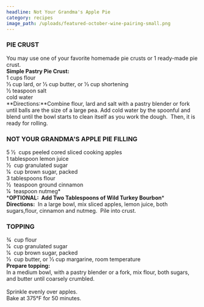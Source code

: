 ```yaml
---
headline: Not Your Grandma's Apple Pie
category: recipes
image_path: /uploads/featured-october-wine-pairing-small.png
---
```



### **PIE CRUST**

You may use one of your favorite homemade pie crusts or 1 ready-made pie crust. &nbsp;<br>**Simple Pastry Pie Crust:**<br>1 cups flour<br>1⁄3 cup lard, or 1⁄3 cup butter, or 1⁄3 cup shortening<br>1⁄2 teaspoon salt<br>cold water<br>**Directions:**Combine flour, lard and salt with a pastry blender or fork until balls are the size of a large pea. Add cold water by the spoonful and blend until the bowl starts to clean itself as you work the dough. &nbsp;Then, it is ready for rolling.

### NOT YOUR GRANDMA'S APPLE PIE FILLING

5 1⁄2 &nbsp;cups peeled cored sliced cooking apples<br>1 tablespoon lemon juice<br>1⁄2 &nbsp;cup granulated sugar<br>1⁄4 &nbsp;cup brown sugar, packed<br>3 tablespoons flour<br>1⁄2 &nbsp;teaspoon ground cinnamon<br>1⁄4 &nbsp;teaspoon nutmeg*<br>\***OPTIONAL:&nbsp; Add Two Tablespoons of Wild Turkey Bourbon***<br>**Directions:**&nbsp; In a large bowl, mix sliced apples, lemon juice, both sugars,flour, cinnamon and nutmeg. &nbsp;Pile into crust.

### TOPPING

3⁄4 &nbsp;cup flour<br>1⁄4 &nbsp;cup granulated sugar<br>1⁄4 &nbsp;cup brown sugar, packed<br>1⁄3 &nbsp;cup butter, or 1⁄3 cup margarine, room temperature<br>**Prepare topping:**<br>In a medium bowl, with a pastry blender or a fork, mix flour, both sugars, and butter until coarsely crumbled.<br><br>Sprinkle evenly over apples.<br>Bake at 375&deg;F for 50 minutes.